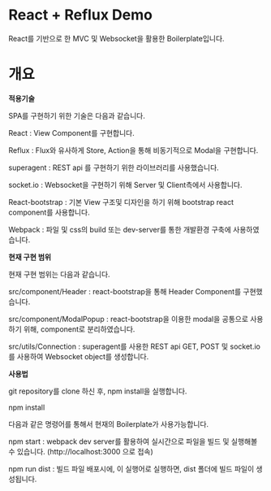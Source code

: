 React + Reflux Demo
=====================

React를 기반으로 한 MVC 및 Websocket을 활용한 Boilerplate입니다.

개요
=====================

**적용기술**

SPA를 구현하기 위한 기술은 다음과 같습니다.

React : View Component를 구현합니다.

Reflux : Flux와 유사하게 Store, Action을 통해 비동기적으로 Modal을 구현합니다.

superagent : REST api 를 구현하기 위한 라이브러리를 사용했습니다.

socket.io : Websocket을 구현하기 위해 Server 및 Client측에서 사용합니다.

React-bootstrap : 기본 View 구조및 디자인을 하기 위해 bootstrap react component를 사용합니다.

Webpack : 파일 및 css의 build 또는 dev-server를 통한 개발환경 구축에 사용하였습니다.

**현재 구현 범위**

현재 구현 범위는 다음과 같습니다.

src/component/Header : react-bootstrap을 통해 Header Component를 구현했습니다.

src/component/ModalPopup : react-bootstrap을 이용한 modal을 공통으로 사용하기 위해, component로  분리하였습니다.

src/utils/Connection : superagent를 사용한 REST api GET, POST 및 socket.io를 사용하여 Websocket object를 생성합니다.

**사용법**

git repository를 clone 하신 후, npm install을 실행합니다.

npm install

다음과 같은 명령어를 통해서 현재의 Boilerplate가 사용가능합니다.

npm start : webpack dev server를 활용하여 실시간으로 파일을 빌드 및 실행해볼 수 있습니다. (http://localhost:3000 으로 접속)

npm run dist : 빌드 파일 배포시에, 이 실행어로 실행하면, dist 폴더에 빌드 파일이 생성됩니다.
